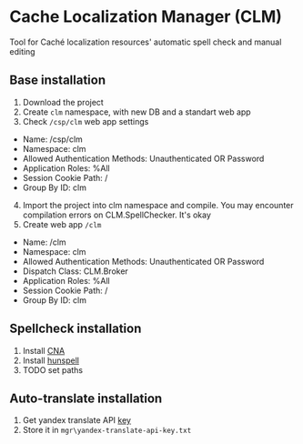 # Cache Localization Manager (CLM)
Tool for Caché localization resources' automatic spell check and manual editing

## Base installation

1. Download the project
2. Create ```clm``` namespace, with new DB and a standart web app
3. Check ```/csp/clm``` web app settings
  - Name: /csp/clm
  - Namespace: clm
  - Allowed Authentication Methods: Unauthenticated OR Password
  - Application Roles: %All
  - Session Cookie Path: /
  - Group By ID: clm
4. Import the project into clm namespace and compile. You may encounter compilation errors on CLM.SpellChecker. It's okay
5. Create web app ```/clm```
  - Name: /clm
  - Namespace: clm
  - Allowed Authentication Methods: Unauthenticated OR Password
  - Dispatch Class: CLM.Broker
  - Application Roles: %All
  - Session Cookie Path: /
  - Group By ID: clm
  
## Spellcheck installation

1. Install [CNA](https://github.com/intersystems-ru/cna)
2. Install [hunspell](http://hunspell.sourceforge.net/)
3. TODO set paths

## Auto-translate installation

1. Get yandex translate API [key](https://tech.yandex.com/translate/)
2. Store it in `mgr\yandex-translate-api-key.txt`
